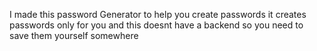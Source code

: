 I made this password Generator to help you create passwords it creates passwords only for you and this doesnt have a backend so you need to save them yourself somewhere
